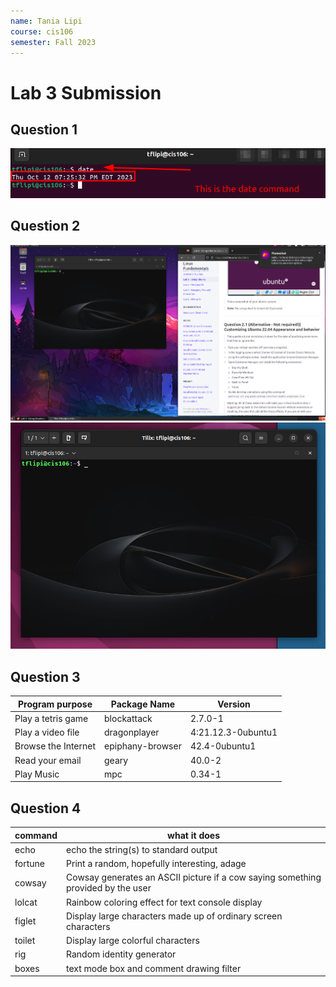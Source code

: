 ```yaml
---
name: Tania Lipi
course: cis106
semester: Fall 2023
---
```


# Lab 3 Submission

## Question 1
![q1.1](q1.1.png)

## Question 2
![q2.1](q2.1.png)
![terminal](terminal.png)

## Question 3

| Program purpose     | Package Name     | Version            |
| ------------------- | ---------------- | ------------------ |
| Play a tetris game  | blockattack      | 2.7.0-1            |
| Play a video file   | dragonplayer     | 4:21.12.3-0ubuntu1 |
| Browse the Internet | epiphany-browser | 42.4-0ubuntu1      |
| Read your email     | geary            | 40.0-2             |
| Play Music          | mpc              | 0.34-1             |

## Question 4

| command | what it does                                                                     |
| ------- | -------------------------------------------------------------------------------- |
| echo    | echo the string(s) to standard output                                            |
| fortune | Print a random, hopefully interesting, adage                                     |
| cowsay  | Cowsay generates an ASCII picture if a cow saying something provided by the user |
| lolcat  | Rainbow coloring effect for text console display                                 |
| figlet  | Display large characters made up of ordinary screen characters                   |
| toilet  | Display large colorful characters                                                |
| rig     | Random identity generator                                                        |
| boxes   | text mode box and comment drawing filter                                         |